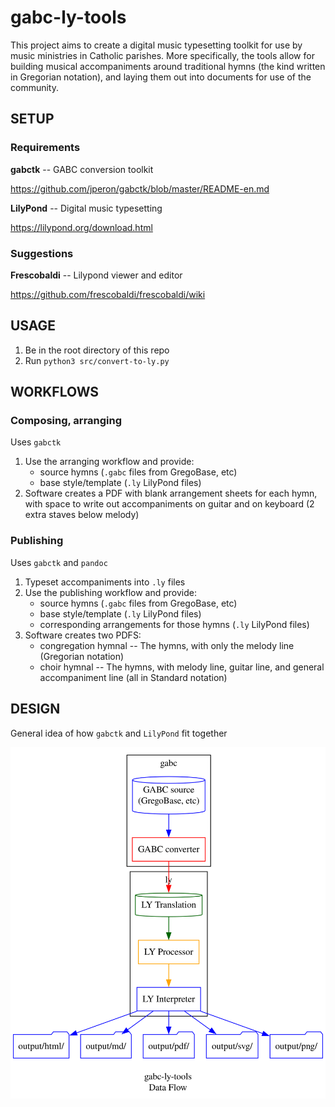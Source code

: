 # gabc-ly-tools

This project aims to create a digital music typesetting toolkit for use by music ministries in Catholic parishes.
More specifically, the tools allow for building musical accompaniments around traditional hymns (the kind written in Gregorian notation),
and laying them out into documents for use of the community.

## SETUP

### Requirements

**gabctk** -- GABC conversion toolkit

https://github.com/jperon/gabctk/blob/master/README-en.md

**LilyPond** -- Digital music typesetting

https://lilypond.org/download.html

### Suggestions

**Frescobaldi** -- Lilypond viewer and editor

https://github.com/frescobaldi/frescobaldi/wiki

## USAGE

1. Be in the root directory of this repo
1. Run `python3 src/convert-to-ly.py`

## WORKFLOWS

### Composing, arranging

Uses `gabctk`

1. Use the arranging workflow and provide:
    - source hymns (`.gabc` files from GregoBase, etc)
    - base style/template (`.ly` LilyPond files)
1. Software creates a PDF with blank arrangement sheets for each hymn, with space to write out accompaniments on guitar and on keyboard (2 extra staves below melody)

### Publishing

Uses `gabctk` and `pandoc`

1. Typeset accompaniments into `.ly` files
1. Use the publishing workflow and provide:
    - source hymns (`.gabc` files from GregoBase, etc)
    - base style/template (`.ly` LilyPond files)
    - corresponding arrangements for those hymns (`.ly` LilyPond files)
1. Software creates two PDFS:
    - congregation hymnal -- The hymns, with only the melody line (Gregorian notation)
    - choir hymnal -- The hymns, with melody line, guitar line, and general accompaniment line (all in Standard notation)

## DESIGN

General idea of how `gabctk` and `LilyPond` fit together

![System  Design - gabc-ly-tools](./static/design/graphviz.svg "System  Design - gabc-ly-tools")
